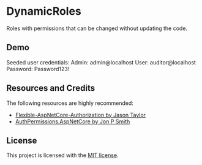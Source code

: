 # DynamicRoles
Roles with permissions that can be changed without updating the code.

## Demo
Seeded user credentials:
Admin: admin@localhost
User: auditor@localhost
Password: Password123!

## Resources and Credits
The following resources are highly recommended:
* [Flexible-AspNetCore-Authorization by Jason Taylor](https://github.com/jasontaylordev/flexible-aspnetcore-authorization)
* [AuthPermissions.AspNetCore by Jon P Smith](https://github.com/JonPSmith/AuthPermissions.AspNetCore)

## License
This project is licensed with the [MIT license](https://github.com/jasontaylordev/CleanArchitectureBlazor/blob/main/LICENSE).

